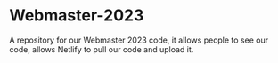 # Webmaster-2023
A repository for our Webmaster 2023 code, it allows people to see our code, allows Netlify to pull our code and upload it.
